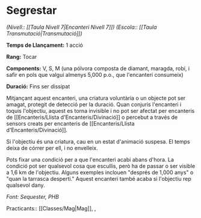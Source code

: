 # Segrestar

*(Nivell:: [[Taula Nivell 7|Encanteri Nivell 7]]) (Escola:: [[Taula Transmutació|Transmutació]])*

**Temps de Llançament:** 1 acció

**Rang:** Tocar

**Components:** V, S, M (una pólvora composta de diamant, maragda, robí, i safir en pols que valgui almenys 5,000 p.o., que l'encanteri consumeix)

**Duració:** Fins ser dissipat

Mitjançant aquest encanteri, una criatura voluntària o un objecte pot ser amagat, protegit de detecció per la duració. Quan conjuris l'encanteri i toquis l'objectiu, aquest es torna invisible i no pot ser afectat per encanteris de [[Encanteris/Llista d'Encanteris/Divinació]] o percebut a través de sensors creats per encanteris de [[Encanteris/Llista d'Encanteris/Divinació]].

Si l'objectiu és una criatura, cau en un estat d'animació suspesa. El temps deixa de córrer per ell, i no envelleix.

Pots fixar una condició per a que l'encanteri acabi abans d'hora. La condició pot ser qualsevol cosa que escullis, però ha de passar o ser visible a 1,6 km de l'objectiu. Alguns exemples inclouen "després de 1,000 anys" o "quan la tarrasca desperti." Aquest encanteri també acaba si l'objectiu rep qualsevol dany.


*Font: Sequester, PHB*



Practicants:: [[Classes/Mag|Mag]], ,
